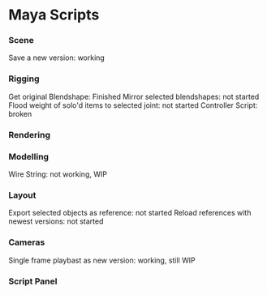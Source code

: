# Maya Scripts

### Scene
Save a new version: working

### Rigging
Get original Blendshape: Finished
Mirror selected blendshapes: not started
Flood weight of solo'd items to selected joint: not started
Controller Script: broken

### Rendering

### Modelling
Wire String: not working, WIP

### Layout
Export selected objects as reference: not started
Reload references with newest versions: not started

### Cameras
Single frame playbast as new version: working, still WIP

### Script Panel
